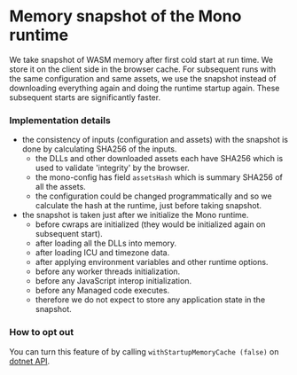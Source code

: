 # Memory snapshot of the Mono runtime

We take snapshot of WASM memory after first cold start at run time​.
We store it on the client side in the browser cache.
For subsequent runs with the same configuration and same assets, we use the snapshot
instead of downloading everything again and doing the runtime startup again.
These subsequent starts are significantly faster.

### Implementation details

- the consistency of inputs (configuration and assets) with the snapshot is done by calculating SHA256 of the inputs.
    - the DLLs and other downloaded assets each have SHA256 which is used to validate 'integrity' by the browser.
    - the mono-config has field `assetsHash` which is summary SHA256 of all the assets.
    - the configuration could be changed programmatically and so we calculate the hash at the runtime, just before taking snapshot.
- the snapshot is taken just after we initialize the Mono runtime.
    - before cwraps are initialized (they would be initialized again on subsequent start).
    - after loading all the DLLs into memory.
    - after loading ICU and timezone data.
    - after applying environment variables and other runtime options.
    - before any worker threads initialization.
    - before any JavaScript interop initialization.
    - before any Managed code executes.
    - therefore we do not expect to store any application state in the snapshot.

### How to opt out
You can turn this feature of by calling `withStartupMemoryCache (false)` on [dotnet API](https://github.com/dotnet/runtime/blob/main/src/mono/wasm/runtime/dotnet.d.ts).

